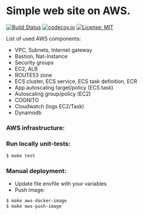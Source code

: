 # Simple web site on AWS.
[![Build Status](https://travis-ci.com/MTB90/terraform-aws-ecs.svg?branch=master)](https://travis-ci.com/MTB90/terraform-aws-ecs)
[![codecov.io](https://codecov.io/github/MTB90/terraform-aws-ecs/coverage.svg?branch=master)](https://codecov.io/github/MTB90/terraform-aws-ecs?branch=master)
[![License: MIT](https://img.shields.io/badge/License-MIT-yellow.svg)](https://opensource.org/licenses/MIT)

List of used AWS components:
- VPC, Subnets, Internet gateway
- Bastion, Nat-Instance
- Security groups
- EC2, ALB
- ROUTE53 zone
- ECS cluster, ECS service, ECS task definition, ECR
- App autoscaling target/policy (ECS task)
- Autoscaling group/policy (EC2)
- COGNITO
- Cloudwatch (logs EC2/Task)
- Dynamodb

### AWS infrastructure:

### Run locally unit-tests:
```bash
$ make test
```
### Manual deployment:
* Update file envfile with your variables
* Push image:
```bash
$ make aws-docker-image
$ make aws-push-image
``` 
